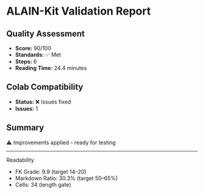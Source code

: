 # ALAIN-Kit Validation Report

## Quality Assessment
- **Score:** 90/100
- **Standards:** ✅ Met
- **Steps:** 6
- **Reading Time:** 24.4 minutes

## Colab Compatibility
- **Status:** ❌ Issues fixed
- **Issues:** 1

## Summary
⚠️ Improvements applied - ready for testing

---
Readability
- FK Grade: 9.9 (target 14–20)
- Markdown Ratio: 30.3% (target 50–65%)
- Cells: 34 (length gate)
